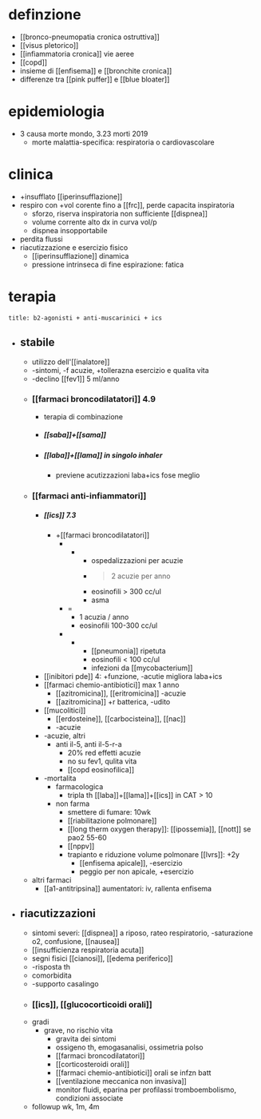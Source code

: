# definzione
- [[bronco-pneumopatia cronica ostruttiva]]
- [[visus pletorico]]
- [[infiammatoria cronica]] vie aeree
- [[copd]]
- insieme di [[enfisema]] e [[bronchite cronica]]
- differenze tra [[pink puffer]] e [[blue bloater]] 

# epidemiologia
- 3 causa morte mondo, 3.23 morti 2019
	- morte malattia-specifica: respiratoria o cardiovascolare

# clinica
- +insufflato [[iperinsufflazione]]
- respiro con +vol corente fino a [[frc]], perde capacita inspiratoria
	- sforzo, riserva inspiratoria non sufficiente [[dispnea]]
	- volume corrente alto dx in curva vol/p
	- dispnea insopportabile
- perdita flussi
- riacutizzazione e esercizio fisico
	- [[iperinsufflazione]] dinamica
	- pressione intrinseca di fine espirazione: fatica

# terapia
```ad-terapia
title: b2-agonisti + anti-muscarinici + ics
```
- ## stabile
	- utilizzo dell'[[inalatore]]
	- -sintomi, -f acuzie, +tollerazna esercizio e qualita vita
	- -declino [[fev1]] 5 ml/anno
	- ### [[farmaci broncodilatatori]] 4.9
		- terapia di combinazione
		- ##### [[saba]]+[[sama]]
		- ##### [[laba]]+[[lama]] in singolo inhaler
			- previene acutizzazioni laba+ics fose meglio
	- ### [[farmaci anti-infiammatori]]
		- ##### [[ics]] 7.3
			- +[[farmaci broncodilatatori]]
				- +
					- ospedalizzazioni per acuzie
					- >2 acuzie per anno
					- eosinofili > 300 cc/ul
					- asma
				- =
					- 1 acuzia / anno
					- eosinofili 100-300 cc/ul
				- -
					- [[pneumonia]] ripetuta
					- eosinofili < 100 cc/ul
					- infezioni da [[mycobacterium]]
		- [[inibitori pde]] 4: +funzione, -acutie migliora laba+ics
		- [[farmaci chemio-antibiotici]] max 1 anno
			- [[azitromicina]], [[eritromicina]] -acuzie
			- [[azitromicina]] +r batterica, -udito
		- [[mucolitici]]
			- [[erdosteine]], [[carbocisteina]], [[nac]]
			- -acuzie
		- -acuzie, altri
			- anti il-5, anti il-5-r-a
				- 20% red effetti acuzie
				- no su fev1, qulita vita
				- [[copd eosinofilica]]
		- -mortalita
			- farmacologica
				- tripla th [[laba]]+[[lama]]+[[ics]] in CAT > 10
			- non farma
				- smettere di fumare: 10wk
				- [[riabilitazione polmonare]]
				- [[long therm oxygen therapy]]: [[ipossemia]], [[nott]] se pao2 55-60
				- [[nppv]]
				- trapianto e riduzione volume polmonare [[lvrs]]: +2y
					- [[enfisema apicale]], -esercizio
					- peggio per non apicale, +esercizio
	- altri farmaci
		- [[a1-antitripsina]] aumentatori: iv, rallenta enfisema
- ## riacutizzazioni
	- sintomi severi: [[dispnea]] a riposo, rateo respiratorio, -saturazione o2, confusione, [[nausea]]
	- [[insufficienza respiratoria acuta]]
	- segni fisici [[cianosi]], [[edema periferico]]
	- -risposta th
	- comorbidita
	- -supporto casalingo
	- ### [[ics]], [[glucocorticoidi orali]]
	- gradi
		- grave, no rischio vita
			- gravita dei sintomi
			- ossigeno th, emogasanalisi, ossimetria polso
			- [[farmaci broncodilatatori]]
			- [[corticosteroidi orali]]
			- [[farmaci chemio-antibiotici]] orali se infzn batt
			- [[ventilazione meccanica non invasiva]]
			- monitor fluidi, eparina per profilassi tromboembolismo, condizioni associate
	- followup wk, 1m, 4m